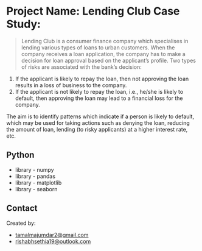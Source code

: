 # Project Name: Lending Club Case Study:

> Lending Club is a consumer finance company which specialises in lending various types of loans to urban customers. When the company receives a loan application, the company has to make a decision for loan approval based on the applicant’s profile. Two types of risks are associated with the bank’s decision:

1. If the applicant is likely to repay the loan, then not approving the loan results in a loss of business to the company.
2. If the applicant is not likely to repay the loan, i.e., he/she is likely to default, then approving the loan may lead to a financial loss for the company.

The aim is to identify patterns which indicate if a person is likely to default, which may be used for taking actions such as denying the loan, reducing the amount of loan, lending (to risky applicants) at a higher interest rate, etc.

## Python
- library - numpy
- library - pandas
- library - matplotlib
- library - seaborn

## Contact
Created by: 
- tamalmajumdar2@gmail.com
- rishabhsethia19@outlook.com	
<!-- Optional -->
<!-- ## License -->
<!-- This project is open source and available under the [... License](). -->

<!-- You don't have to include all sections - just the one's relevant to your project -->